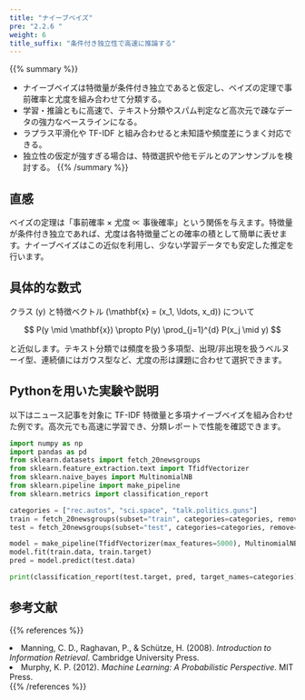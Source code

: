```yaml
---
title: "ナイーブベイズ"
pre: "2.2.6 "
weight: 6
title_suffix: "条件付き独立性で高速に推論する"
---
```


{{% summary %}}
- ナイーブベイズは特徴量が条件付き独立であると仮定し、ベイズの定理で事前確率と尤度を組み合わせて分類する。
- 学習・推論ともに高速で、テキスト分類やスパム判定など高次元で疎なデータの強力なベースラインになる。
- ラプラス平滑化や TF-IDF と組み合わせると未知語や頻度差にうまく対応できる。
- 独立性の仮定が強すぎる場合は、特徴選択や他モデルとのアンサンブルを検討する。
{{% /summary %}}

## 直感
ベイズの定理は「事前確率 × 尤度 ∝ 事後確率」という関係を与えます。特徴量が条件付き独立であれば、尤度は各特徴量ごとの確率の積として簡単に表せます。ナイーブベイズはこの近似を利用し、少ない学習データでも安定した推定を行います。

## 具体的な数式
クラス \(y\) と特徴ベクトル \(\mathbf{x} = (x_1, \ldots, x_d)\) について

$$
P(y \mid \mathbf{x}) \propto P(y) \prod_{j=1}^{d} P(x_j \mid y)
$$

と近似します。テキスト分類では頻度を扱う多項型、出現/非出現を扱うベルヌーイ型、連続値にはガウス型など、尤度の形は課題に合わせて選択できます。

## Pythonを用いた実験や説明
以下はニュース記事を対象に TF-IDF 特徴量と多項ナイーブベイズを組み合わせた例です。高次元でも高速に学習でき、分類レポートで性能を確認できます。

```python
import numpy as np
import pandas as pd
from sklearn.datasets import fetch_20newsgroups
from sklearn.feature_extraction.text import TfidfVectorizer
from sklearn.naive_bayes import MultinomialNB
from sklearn.pipeline import make_pipeline
from sklearn.metrics import classification_report

categories = ["rec.autos", "sci.space", "talk.politics.guns"]
train = fetch_20newsgroups(subset="train", categories=categories, remove=("headers", "footers", "quotes"))
test = fetch_20newsgroups(subset="test", categories=categories, remove=("headers", "footers", "quotes"))

model = make_pipeline(TfidfVectorizer(max_features=5000), MultinomialNB(alpha=0.5))
model.fit(train.data, train.target)
pred = model.predict(test.data)

print(classification_report(test.target, pred, target_names=categories))
```

## 参考文献
{{% references %}}
<li>Manning, C. D., Raghavan, P., &amp; Schütze, H. (2008). <i>Introduction to Information Retrieval</i>. Cambridge University Press.</li>
<li>Murphy, K. P. (2012). <i>Machine Learning: A Probabilistic Perspective</i>. MIT Press.</li>
{{% /references %}}
